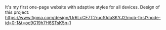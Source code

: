 It's my first one-page website with adaptive styles for all devices.
Design of this project: https://www.figma.com/design/Ur6LcCF7T2ruof0daSKYJ2/mob-first?node-id=0-1&t=oc9G19h7H6STsK5n-1
